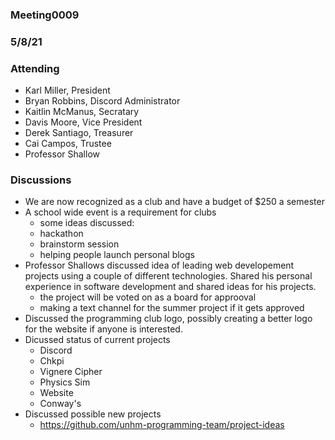 ### Meeting0009
### 5/8/21

### Attending
- Karl Miller, President
- Bryan Robbins, Discord Administrator
- Kaitlin McManus, Secratary 
- Davis Moore, Vice President
- Derek Santiago, Treasurer 
- Cai Campos, Trustee
- Professor Shallow 

### Discussions 
- We are now recognized as a club and have a budget of $250 a semester 
- A school wide event is a requirement for clubs
    - some ideas discussed:
    - hackathon
    - brainstorm session
    - helping people launch personal blogs 
- Professor Shallows discussed idea of leading web developement projects using a couple of different technologies. Shared his personal experience in software development and shared ideas for his projects. 
    - the project will be voted on as a board for approoval 
    - making a text channel for the summer project if it gets approved 
- Discussed the programming club logo, possibly creating a better logo for the website if anyone is interested. 
- Dicussed status of current projects 
     - Discord
     - Chkpi
     - Vignere Cipher
     - Physics Sim
     - Website
     - Conway's    
- Discussed possible new projects
    - https://github.com/unhm-programming-team/project-ideas    
